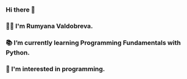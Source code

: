### Hi there 👋

### 💁‍♀️ I'm Rumyana Valdobreva.
### 📚 I’m currently learning Programming Fundamentals with Python.
### 🤩 I'm interested in programming.
<!--
**RumyanaValdobreva/RumyanaValdobreva** is a ✨ _special_ ✨ repository because its `README.md` (this file) appears on your GitHub profile.

Here are some ideas to get you started:

- 🔭 I’m currently working on ...
- 🌱 I’m currently learning ...
- 👯 I’m looking to collaborate on ...
- 🤔 I’m looking for help with ...
- 💬 Ask me about ...
- 📫 How to reach me: ...
- 😄 Pronouns: ...
- ⚡ Fun fact: ...
-->
